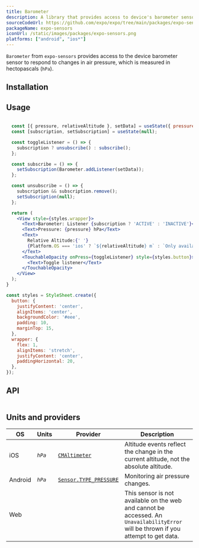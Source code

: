 ```yaml
---
title: Barometer
description: A library that provides access to device's barometer sensor.
sourceCodeUrl: https://github.com/expo/expo/tree/main/packages/expo-sensors
packageName: expo-sensors
iconUrl: /static/images/packages/expo-sensors.png
platforms: ["android", "ios*"]
---
```


`Barometer` from `expo-sensors` provides access to the device barometer sensor to respond to changes in air pressure, which is measured in hectopascals (`hPa`).

## Installation

## Usage

```jsx

  const [{ pressure, relativeAltitude }, setData] = useState({ pressure: 0, relativeAltitude: 0 });
  const [subscription, setSubscription] = useState(null);

  const toggleListener = () => {
    subscription ? unsubscribe() : subscribe();
  };

  const subscribe = () => {
    setSubscription(Barometer.addListener(setData));
  };

  const unsubscribe = () => {
    subscription && subscription.remove();
    setSubscription(null);
  };

  return (
    <View style={styles.wrapper}>
      <Text>Barometer: Listener {subscription ? 'ACTIVE' : 'INACTIVE'}</Text>
      <Text>Pressure: {pressure} hPa</Text>
      <Text>
        Relative Altitude:{' '}
        {Platform.OS === 'ios' ? `${relativeAltitude} m` : `Only available on iOS`}
      </Text>
      <TouchableOpacity onPress={toggleListener} style={styles.button}>
        <Text>Toggle listener</Text>
      </TouchableOpacity>
    </View>
  );
}

const styles = StyleSheet.create({
  button: {
    justifyContent: 'center',
    alignItems: 'center',
    backgroundColor: '#eee',
    padding: 10,
    marginTop: 15,
  },
  wrapper: {
    flex: 1,
    alignItems: 'stretch',
    justifyContent: 'center',
    paddingHorizontal: 20,
  },
});
```

## API

```js

```

## Units and providers

| OS      | Units      | Provider                                                                                                | Description                                                                                                                         |
| ------- | ---------- | ------------------------------------------------------------------------------------------------------- | ----------------------------------------------------------------------------------------------------------------------------------- |
| iOS     | _`hPa`_    | [`CMAltimeter`](https://developer.apple.com/documentation/coremotion/cmaltimeter)                       | Altitude events reflect the change in the current altitude, not the absolute altitude.                                              |
| Android | _`hPa`_    | [`Sensor.TYPE_PRESSURE`](https://developer.android.com/reference/android/hardware/Sensor#TYPE_PRESSURE) | Monitoring air pressure changes.                                                                                                    |
| Web     |  |                                                                                               | This sensor is not available on the web and cannot be accessed. An `UnavailabilityError` will be thrown if you attempt to get data. |